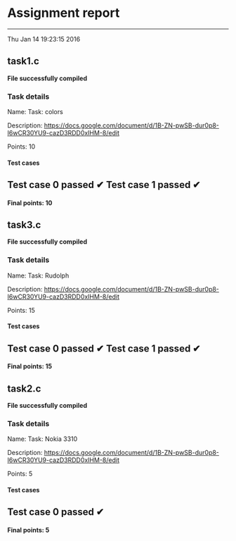 # Assignment report
---
Thu Jan 14 19:23:15 2016

## task1.c

**File successfully compiled**

### Task details

Name: Task: colors

Description: https://docs.google.com/document/d/1B-ZN-pwSB-dur0p8-I6wCR30YU9-cazD3RDD0xIHM-8/edit

Points: 10

#### Test cases
Test case 0 passed ✔︎
Test case 1 passed ✔︎
--- 
#### Final points: 10
## task3.c

**File successfully compiled**

### Task details

Name: Task: Rudolph

Description: https://docs.google.com/document/d/1B-ZN-pwSB-dur0p8-I6wCR30YU9-cazD3RDD0xIHM-8/edit

Points: 15

#### Test cases
Test case 0 passed ✔︎
Test case 1 passed ✔︎
--- 
#### Final points: 15
## task2.c

**File successfully compiled**

### Task details

Name: Task: Nokia 3310

Description: https://docs.google.com/document/d/1B-ZN-pwSB-dur0p8-I6wCR30YU9-cazD3RDD0xIHM-8/edit

Points: 5

#### Test cases
Test case 0 passed ✔︎
--- 
#### Final points: 5
